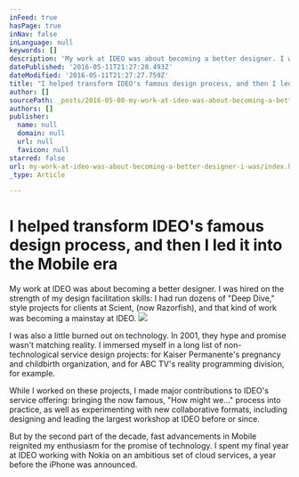 ```yaml
---
inFeed: true
hasPage: true
inNav: false
inLanguage: null
keywords: []
description: 'My work at IDEO was about becoming a better designer. I was hired on the strength of my design facilitation skills: I had run dozens of "Deep Dive," style projects for clients at Scient, (now Razorfish), and that kind of work was becoming a mainstay at IDEO.'
datePublished: '2016-05-11T21:27:28.493Z'
dateModified: '2016-05-11T21:27:27.759Z'
title: "I helped transform IDEO's famous design process, and then I led it into the Mobile era"
author: []
sourcePath: _posts/2016-05-08-my-work-at-ideo-was-about-becoming-a-better-designer-i-was.md
authors: []
publisher:
  name: null
  domain: null
  url: null
  favicon: null
starred: false
url: my-work-at-ideo-was-about-becoming-a-better-designer-i-was/index.html
_type: Article

---
```

# I helped transform IDEO's famous design process, and then I led it into the Mobile era

My work at IDEO was about becoming a better designer. I was hired on the strength of my design facilitation skills: I had run dozens of "Deep Dive," style projects for clients at Scient, (now Razorfish), and that kind of work was becoming a mainstay at IDEO.
![](https://the-grid-user-content.s3-us-west-2.amazonaws.com/6bfb2add-4824-49d6-9bf5-14629ce421cf.jpg)

I was also a little burned out on technology. In 2001, they hype and promise wasn't matching reality. I immersed myself in a long list of non-technological service design projects: for Kaiser Permanente's pregnancy and childbirth organization, and for ABC TV's reality programming division, for example.

While I worked on these projects, I made major contributions to IDEO's service offering: bringing the now famous, "How might we..." process into practice, as well as experimenting with new collaborative formats, including designing and leading the largest workshop at IDEO before or since.

But by the second part of the decade, fast advancements in Mobile reignited my enthusiasm for the promise of technology. I spent my final year at IDEO working with Nokia on an ambitious set of cloud services, a year before the iPhone was announced.